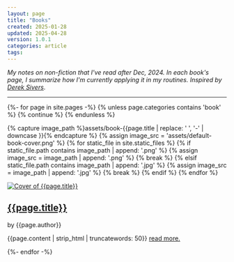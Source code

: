 ```yaml
---
layout: page
title: "Books"
created: 2025-01-28
updated: 2025-04-28
version: 1.0.1
categories: article
tags:
---
```


_My notes on non-fiction that I've read after Dec, 2024. In each book's page, I summarize how I'm currently applying it in my routines. Inspired by [Derek Sivers](https://sive.rs/book)_.

---

{%- for page in site.pages -%} {% unless page.categories contains 'book' %} {%
continue %} {% endunless %}

  {% capture image_path %}assets/book-{{page.title | replace: ' ', '-' | downcase }}{% endcapture %}
  {% assign image_src = 'assets/default-book-cover.png' %}
  {% for static_file in site.static_files %}
    {% if static_file.path contains image_path | append: '.png' %}
      {% assign image_src = image_path | append: '.png' %}
      {% break %}
    {% elsif static_file.path contains image_path | append: '.jpg' %}
      {% assign image_src = image_path | append: '.jpg' %}
      {% break %}
    {% endif %}
  {% endfor %}

  <article class="book">
      <a href="/{{page.path | replace: '.md', '' }}" class="book-title">
          <img
              src="/{{ image_src }}"
              alt="Cover of {{page.title}}"
              class="book-image"
          />
      </a>
      <a href="/{{page.path | replace: '.md', '' }}" class="book-title">
          <h2 class="book-title">{{page.title}}</h2>
      </a>
      <div class="book-author">by {{page.author}}</div>
      <p class="book-description">
          {{page.content | strip_html | truncatewords: 50}}
          <a href="/{{page.path | replace: '.md', '' }}" class="">read more.</a>
      </p>
  </article>
{%- endfor -%}
